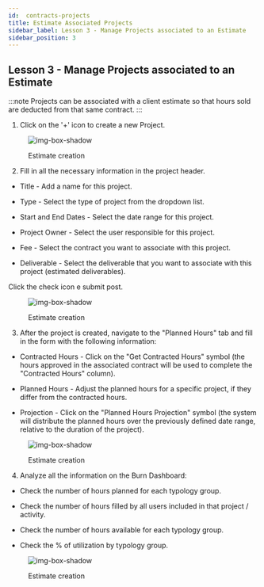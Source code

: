 ```yaml
---
id:  contracts-projects
title: Estimate Associated Projects
sidebar_label: Lesson 3 - Manage Projects associated to an Estimate
sidebar_position: 3
---
```


## Lesson 3 - Manage Projects associated to an Estimate

:::note
Projects can be associated with a client estimate so that hours sold are deducted from that same contract.
:::

1. Click on the '+' icon to create a new Project.

<figure>

![img-box-shadow](/img/university/contracts/university-contracts-projects-1.png)
<figcaption>Estimate creation</figcaption>
</figure>

2. Fill in all the necessary information in the project header.

- Title - Add a name for this project.

- Type - Select the type of project from the dropdown list.

- Start and End Dates - Select the date range for this project.

- Project Owner - Select the user responsible for this project.

- Fee - Select the contract you want to associate with this project.

- Deliverable - Select the deliverable that you want to associate with this project (estimated deliverables).

Click the check icon e submit post.


<figure>

![img-box-shadow](/img/university/contracts/university-contracts-projects-2.png)
<figcaption>Estimate creation</figcaption>
</figure>


3. After the project is created, navigate to the "Planned Hours" tab and fill in the form with the following information:

- Contracted Hours - Click on the "Get Contracted Hours" symbol (the hours approved in the associated contract will be used to complete the "Contracted Hours" column).

- Planned Hours - Adjust the planned hours for a specific project, if they differ from the contracted hours.

- Projection - Click on the "Planned Hours Projection" symbol (the system will distribute the planned hours over the previously defined date range, relative to the duration of the project).



<figure>

![img-box-shadow](/img/university/contracts/university-contracts-projects-3.png)
<figcaption>Estimate creation</figcaption>
</figure>

4. Analyze all the information on the Burn Dashboard:

- Check the number of hours planned for each typology group.

- Check the number of hours filled by all users included in that project / activity.

- Check the number of hours available for each typology group.

- Check the % of utilization by typology group.


<figure>

![img-box-shadow](/img/university/contracts/university-contracts-projects-4.png)
<figcaption>Estimate creation</figcaption>
</figure>
